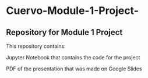 # Cuervo-Module-1-Project-

## Repository for Module 1 Project

This repository contains:

Jupyter Notebook that contains the code for the project

PDF of the presentation that was made on Google Slides